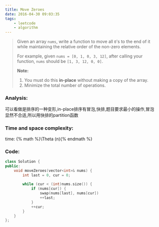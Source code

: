 ```yaml
---
title: Move Zeroes
date: 2016-04-30 09:03:35
tags: 
    - leetcode
    - algorithm
---
```

>Given an array `nums`, write a function to move all `0`'s to the end of it while maintaining the relative order of the non-zero elements.
>
>For example, given `nums = [0, 1, 0, 3, 12]`, after calling your function, `nums` should be `[1, 3, 12, 0, 0]`.
>
>**Note:**
>1. You must do this **in-place** without making a copy of the array.
>1. Minimize the total number of operations.
<!-- more -->
### Analysis:
可以看做是排序的一种变形,in-place排序有冒泡,快排,题目要求最小的操作,冒泡显然不合适,所以用快排的partition函数
### Time and space complexity:
time: {% math %}\Theta (n){% endmath %}
### Code:
```cpp
class Solution {
public:
    void moveZeroes(vector<int>& nums) {
        int last = 0, cur = 0;
        
        while (cur < (int)nums.size()) {
            if (nums[cur]) {
                swap(nums[last], nums[cur])
                ++last;
            }
            ++cur;
        }
    }
};
```